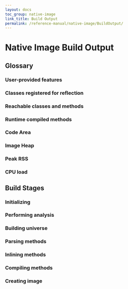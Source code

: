 ```yaml
---
layout: docs
toc_group: native-image
link_title: Build Output
permalink: /reference-manual/native-image/BuildOutput/
---
```

# Native Image Build Output

## Glossary

### <a name="glossary-user-provided-features">User-provided features

### <a name="glossary-reflection-classes">Classes registered for reflection

### <a name="glossary-reachability"/>Reachable classes and methods

### <a name="glossary-runtime-methods"/>Runtime compiled methods

### <a name="glossary-code-area"/>Code Area

### <a name="glossary-image-heap"/>Image Heap

### <a name="glossary-peak-rss"/>Peak RSS

### <a name="glossary-cpu-load"/>CPU load


## Build Stages

### <a name="step-initializing"/>Initializing

### <a name="step-analysis"/>Performing analysis

### <a name="step-universe"/>Building universe

### <a name="step-parsing"/>Parsing methods

### <a name="step-inlining"/>Inlining methods

### <a name="step-compiling"/>Compiling methods

### <a name="step-creation"/>Creating image
